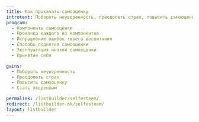 ```yaml
---
title: Как прокачать самооценку
introtext: Побороть неуверенность, преодолеть страх, повысить самооценку и стать уверенным
program: 
  - Компоненты самооценки
  - Прокачка каждого из компонентов
  - Исправление ошибок твоего воспитания
  - Способы поднятия самооценки
  - Эксплуатация низкой самооценки
  - Принятие себя

gains:
  - Побороть неуверенность
  - Преодолеть страх
  - Повысить самооценку
  - Стать уверенным

permalink: /listbuilder/selfesteem/
redirect: /listbuilder-ok/selfesteem/
layout: listbuilder
---
```

